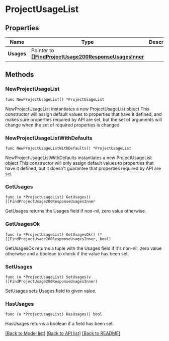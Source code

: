 # ProjectUsageList

## Properties

Name | Type | Description | Notes
------------ | ------------- | ------------- | -------------
**Usages** | Pointer to [**[]FindProjectUsage200ResponseUsagesInner**](FindProjectUsage200ResponseUsagesInner.md) |  | [optional] 

## Methods

### NewProjectUsageList

`func NewProjectUsageList() *ProjectUsageList`

NewProjectUsageList instantiates a new ProjectUsageList object
This constructor will assign default values to properties that have it defined,
and makes sure properties required by API are set, but the set of arguments
will change when the set of required properties is changed

### NewProjectUsageListWithDefaults

`func NewProjectUsageListWithDefaults() *ProjectUsageList`

NewProjectUsageListWithDefaults instantiates a new ProjectUsageList object
This constructor will only assign default values to properties that have it defined,
but it doesn't guarantee that properties required by API are set

### GetUsages

`func (o *ProjectUsageList) GetUsages() []FindProjectUsage200ResponseUsagesInner`

GetUsages returns the Usages field if non-nil, zero value otherwise.

### GetUsagesOk

`func (o *ProjectUsageList) GetUsagesOk() (*[]FindProjectUsage200ResponseUsagesInner, bool)`

GetUsagesOk returns a tuple with the Usages field if it's non-nil, zero value otherwise
and a boolean to check if the value has been set.

### SetUsages

`func (o *ProjectUsageList) SetUsages(v []FindProjectUsage200ResponseUsagesInner)`

SetUsages sets Usages field to given value.

### HasUsages

`func (o *ProjectUsageList) HasUsages() bool`

HasUsages returns a boolean if a field has been set.


[[Back to Model list]](../README.md#documentation-for-models) [[Back to API list]](../README.md#documentation-for-api-endpoints) [[Back to README]](../README.md)


